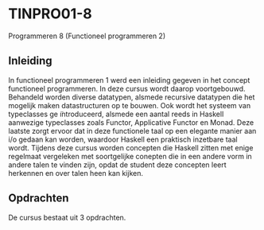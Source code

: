 # TINPRO01-8
Programmeren 8 (Functioneel programmeren 2)


## Inleiding
In functioneel programmeren 1 werd een inleiding gegeven in het concept functioneel programmeren. In deze cursus wordt daarop voortgebouwd. Behandeld worden diverse datatypen, alsmede recursive datatypen die het mogelijk maken datastructuren op te bouwen. Ook wordt het systeem van typeclasses ge ̈ıntroduceerd, alsmede een aantal reeds in Haskell aanwezige typeclasses zoals Functor, Applicative Functor en Monad. Deze laatste zorgt ervoor dat in deze functionele taal op een elegante manier aan i/o gedaan kan worden, waardoor Haskell een praktisch inzetbare taal wordt. Tijdens deze cursus worden concepten die Haskell zitten met enige regelmaat vergeleken met soortgelijke conepten die in een andere vorm in andere talen te vinden zijn, opdat de student deze concepten leert herkennen en over talen heen kan kijken.

## Opdrachten

De cursus bestaat uit 3 opdrachten.
